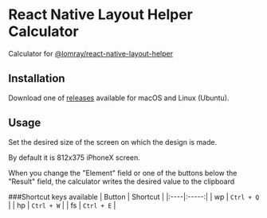 # React Native Layout Helper Calculator
Calculator for [@lomray/react-native-layout-helper](https://github.com/Lomray-Software/react-native-layout-helper)

## Installation
Download one of [releases](https://github.com/danial031193/rn-size-calculator/releases)
available for macOS and Linux (Ubuntu).

## Usage
Set the desired size of the screen on which the design is made.

By default it is 812x375 iPhoneX screen.

When you change the "Element" field or one of the buttons below 
the "Result" field, the calculator writes the desired value 
to the clipboard

###Shortcut keys available
| Button | Shortcut |
|:----|:-----:|
| wp | `Ctrl + Q` |
| hp | `Ctrl + W` |
| fs | `Ctrl + E` |
